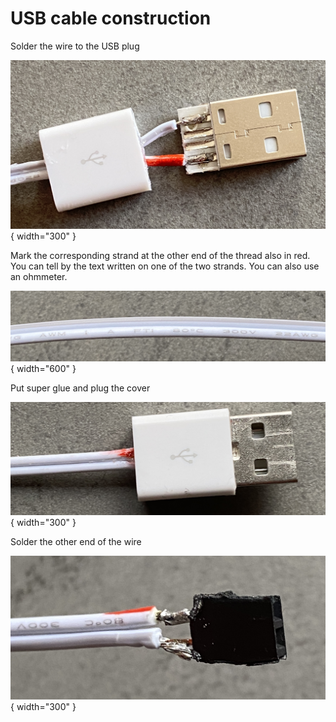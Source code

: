# USB cable construction

Solder the wire to the USB plug

![](Images/USB_Cable/IMG_4967.jpg){ width="300" }

Mark the corresponding strand at the other end of
the thread also in red. You can tell by the text
written on one of the two strands. You can also use an ohmmeter.

![](Images/USB_Cable/IMG_4968.jpg){ width="600" }

Put super glue and plug the cover

![](Images/USB_Cable/IMG_4969.jpg){ width="300" }

Solder the other end of the wire

![](Images/USB_Cable/IMG_4970.jpg){ width="300" }
